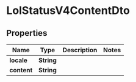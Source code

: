 

# LolStatusV4ContentDto


## Properties

| Name | Type | Description | Notes |
|------------ | ------------- | ------------- | -------------|
|**locale** | **String** |  |  |
|**content** | **String** |  |  |



